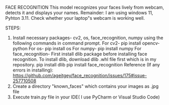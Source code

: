 FACE RECOGNITION
This model recognizes your faces lively from webcam, detects it and displays your names.
Remainder: 
I am using windows 11, Pyhton 3.11.
Check whether your laptop"s webcam is working well.

STEPS:
1. Install necessary packages- cv2, os, face_recognition, numpy using the following commands in command prompt.
   For cv2- pip install opencv-python
   For os- pip install os
   For numpy- pip install numpy
   For face_recognition- First install dlib package before installing face recognition.
     To install dlib, download dlib .whl file first which is in my repository.
     pip install dlib
     pip install face_recognition
   Reference (If any errors in installing): 
   https://github.com/ageitgey/face_recognition/issues/175#issue-257710508
2. Create a directory "known_faces" which contains your images as .jpg file
3. Execute train.py file in your IDE( I use PyCharm or Visual Studio Code)
   
     
